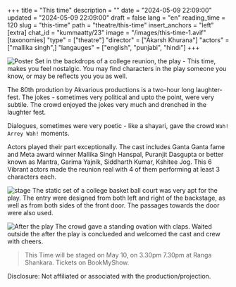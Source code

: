 +++
title = "This time"
description = ""
date = "2024-05-09 22:09:00"
updated = "2024-05-09 22:09:00"
draft = false
lang = "en"
reading_time = 120
slug = "this-time"
path = "theatre/this-time"
insert_anchors = "left"
[extra]
chat_id = "kummaatty/23"
image = "/images/this-time-1.avif"
[taxonomies]
"type" = ["theatre"]
"director" = ["Akarsh Khurana"]
"actors" = ["mallika singh",]
"langauges" = ["english", "punjabi", "hindi"] 
+++

![Poster](/images/this-time-1.avif)
Set in the backdrops of a college reunion, the play - This time, makes you feel nostalgic. You may find characters in the play someone you know, or may be reflects you you as well. 

The 80th prodution by Akvarious productions is a two-hour long laughter-fest. The jokes - sometimes very political and upto the point, were very subtile. The crowd enjoyed the jokes very much and drenched in the laughter fest.

Dialogues, sometimes were very poetic - like a shayari, gave the crowd `Wah! Arrey Wah!` moments.

Actors played their part exceptionally. The cast includes Ganta Ganta fame and Meta award winner Mallika Singh Hanspal, Puranjit Dasgupta or better known as Mantra, Garima Yajnik, Siddharth Kumar, Kshitee Jog. This 6 Vibrant actors made the reunion real with 4 of them performing at least 3 characters each.

![stage](/images/this-time-set.jpeg)
The static set of a college basket ball court was very apt for the play. The entry were designed from both left and right of the backstage, as well as from both sides of the front door. The passages towards the door were also used.

![After the play](/images/this-time-crowd.jpeg)
The crowd gave a standing ovation with claps. Waited outside the after the play is conclueded and welcomed the cast and crew with cheers.

> This Time will be staged on May 10, on 3.30pm 7.30pm at Ranga Shankara. Tickets on BookMyShow.

Disclosure: Not affiliated or associated with the production/projection.